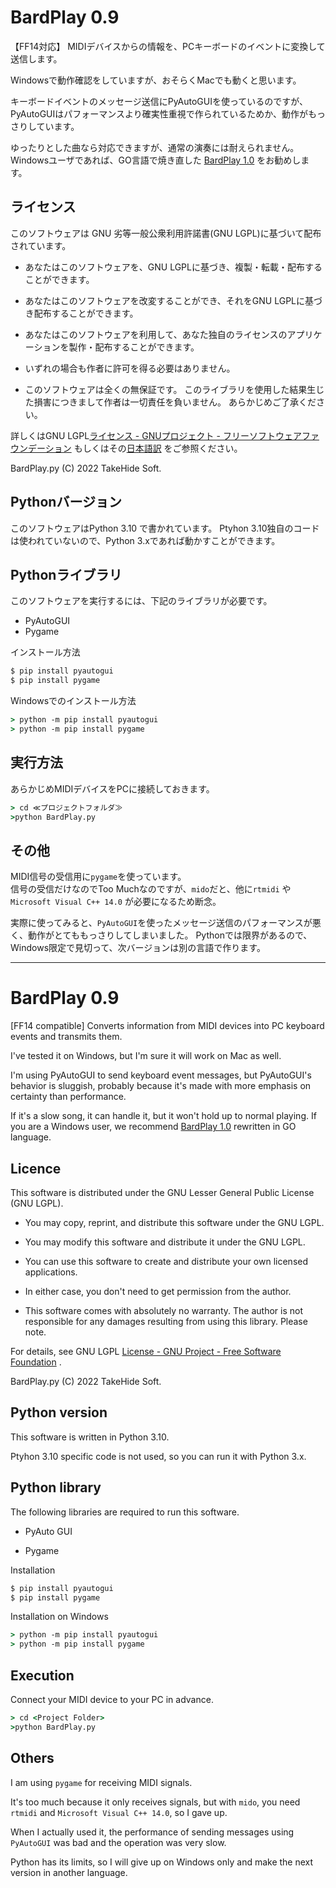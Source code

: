 # BardPlay 0.9

【FF14対応】 MIDIデバイスからの情報を、PCキーボードのイベントに変換して送信します。

Windowsで動作確認をしていますが、おそらくMacでも動くと思います。

キーボードイベントのメッセージ送信にPyAutoGUIを使っているのですが、PyAutoGUIはパフォーマンスより確実性重視で作られているためか、動作がもっさりしています。

ゆったりとした曲なら対応できますが、通常の演奏には耐えられません。
Windowsユーザであれば、GO言語で焼き直した [BardPlay 1.0](https://github.com/TakeHider/BardPlayGo) をお勧めします。

## 

## ライセンス

このソフトウェアは GNU 劣等一般公衆利用許諾書(GNU LGPL)に基づいて配布されています。

* あなたはこのソフトウェアを、GNU LGPLに基づき、複製・転載・配布することができます。

* あなたはこのソフトウェアを改変することができ、それをGNU LGPLに基づき配布することができます。

* あなたはこのソフトウェアを利用して、あなた独自のライセンスのアプリケーションを製作・配布することができます。

* いずれの場合も作者に許可を得る必要はありません。

* このソフトウェアは全くの無保証です。
  このライブラリを使用した結果生じた損害につきまして作者は一切責任を負いません。
  あらかじめご了承ください。

詳しくはGNU LGPL[ライセンス - GNUプロジェクト - フリーソフトウェアファウンデーション](http://www.gnu.org/licenses/) もしくはその[日本語訳](https://licenses.opensource.jp/LGPL-3.0/LGPL-3.0.html) をご参照ください。



BardPlay.py (C) 2022 TakeHide Soft.



## Pythonバージョン

このソフトウェアはPython 3.10 で書かれています。
Ptyhon 3.10独自のコードは使われていないので、Python 3.xであれば動かすことができます。

## Pythonライブラリ

このソフトウェアを実行するには、下記のライブラリが必要です。

* PyAutoGUI
* Pygame

インストール方法

```cmd
$ pip install pyautogui
$ pip install pygame
```

Windowsでのインストール方法

```cmd
> python -m pip install pyautogui
> python -m pip install pygame
```

## 実行方法

あらかじめMIDIデバイスをPCに接続しておきます。

```cmd
> cd ≪プロジェクトフォルダ≫
>python BardPlay.py
```

## その他

MIDI信号の受信用に`pygame`を使っています。  
信号の受信だけなのでToo Muchなのですが、`mido`だと、他に`rtmidi` や `Microsoft Visual C++ 14.0` が必要になるため断念。

実際に使ってみると、`PyAutoGUI`を使ったメッセージ送信のパフォーマンスが悪く、動作がとてももっさりしてしまいました。
Pythonでは限界があるので、Windows限定で見切って、次バージョンは別の言語で作ります。

----

# BardPlay 0.9

[FF14 compatible] Converts information from MIDI devices into PC keyboard events and transmits them. 

I've tested it on Windows, but I'm sure it will work on Mac as well. 

I'm using PyAutoGUI to send keyboard event messages, but PyAutoGUI's behavior is sluggish, probably because it's made with more emphasis on certainty than performance. 

If it's a slow song, it can handle it, but it won't hold up to normal playing. If you are a Windows user, we recommend [BardPlay 1.0](https://github.com/TakeHider/BardPlayGo) rewritten in GO language.



## Licence

This software is distributed under the GNU Lesser General Public License (GNU LGPL).

* You may copy, reprint, and distribute this software under the GNU LGPL.

* You may modify this software and distribute it under the GNU LGPL.

* You can use this software to create and distribute your own licensed applications.

* In either case, you don't need to get permission from the author.

* This software comes with absolutely no warranty.
  The author is not responsible for any damages resulting from using this library.
  Please note.

For details, see GNU LGPL [License - GNU Project - Free Software Foundation](http://www.gnu.org/licenses/) .



BardPlay.py (C) 2022 TakeHide Soft.



## Python version

This software is written in Python 3.10. 

Ptyhon 3.10 specific code is not used, so you can run it with Python 3.x. 



## Python library

The following libraries are required to run this software. 

* PyAuto GUI 

* Pygame 

Installation 

```cmd
$ pip install pyautogui
$ pip install pygame
```

Installation on Windows

```cmd
> python -m pip install pyautogui
> python -m pip install pygame
```

## Execution

Connect your MIDI device to your PC in advance.

```cmd
> cd <Project Folder>
>python BardPlay.py
```

## Others

 I am using `pygame` for receiving MIDI signals. 

It's too much because it only receives signals, but with `mido`, you need `rtmidi` and `Microsoft Visual C++ 14.0`, so I gave up. 

When I actually used it, the performance of sending messages using `PyAutoGUI` was bad and the operation was very slow. 

Python has its limits, so I will give up on Windows only and make the next version in another language.
